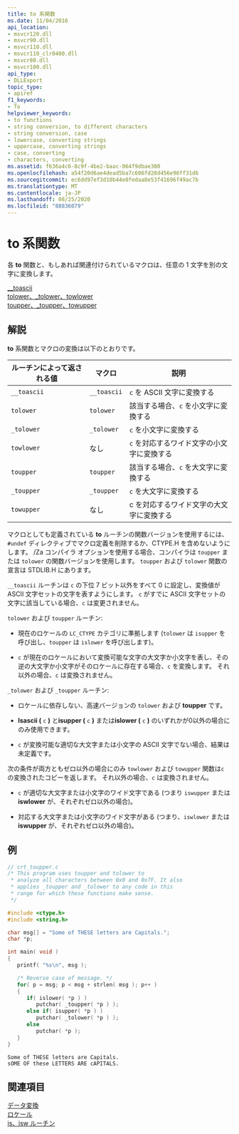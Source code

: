 ```yaml
---
title: to 系関数
ms.date: 11/04/2016
api_location:
- msvcr120.dll
- msvcr90.dll
- msvcr110.dll
- msvcr110_clr0400.dll
- msvcr80.dll
- msvcr100.dll
api_type:
- DLLExport
topic_type:
- apiref
f1_keywords:
- To
helpviewer_keywords:
- to functions
- string conversion, to different characters
- string conversion, case
- lowercase, converting strings
- uppercase, converting strings
- case, converting
- characters, converting
ms.assetid: f636a4c6-8c9f-4be2-baac-064f9dbae300
ms.openlocfilehash: a54f20d6ae4dead5ba7c606fd28d456e96ff31d6
ms.sourcegitcommit: ec6dd97ef3d10b44e0fedaa8e53f41696f49ac7b
ms.translationtype: MT
ms.contentlocale: ja-JP
ms.lasthandoff: 08/25/2020
ms.locfileid: "88836079"
---
```

# <a name="to-functions"></a>to 系関数

各 **to** 関数と、もしあれば関連付けられているマクロは、任意の 1 文字を別の文字に変換します。

[__toascii](../c-runtime-library/reference/toascii-toascii.md)\
[tolower、_tolower、towlower](../c-runtime-library/reference/tolower-tolower-towlower-tolower-l-towlower-l.md)\
[toupper、_toupper、towupper](../c-runtime-library/reference/toupper-toupper-towupper-toupper-l-towupper-l.md)

## <a name="remarks"></a>解説

**to** 系関数とマクロの変換は以下のとおりです。

|ルーチンによって返される値|マクロ|説明|
|-------------|-----------|-----------------|
|`__toascii`|`__toascii`|`c` を ASCII 文字に変換する|
|`tolower`|`tolower`|該当する場合、`c` を小文字に変換する|
|`_tolower`|`_tolower`|`c` を小文字に変換する|
|`towlower`|なし|`c` を対応するワイド文字の小文字に変換する|
|`toupper`|`toupper`|該当する場合、`c` を大文字に変換する|
|`_toupper`|`_toupper`|`c` を大文字に変換する|
|`towupper`|なし|c を対応するワイド文字の大文字に変換する|

マクロとしても定義されている **to** ルーチンの関数バージョンを使用するには、`#undef` ディレクティブでマクロ定義を削除するか、CTYPE.H を含めないようにします。 /Za コンパイラ オプションを使用する場合、コンパイラは `toupper` または `tolower` の関数バージョンを使用します。 `toupper` および `tolower` 関数の宣言は STDLIB.H にあります。

`__toascii` ルーチンは `c` の下位 7 ビット以外をすべて 0 に設定し、変換値が ASCII 文字セットの文字を表すようにします。 `c` がすでに ASCII 文字セットの文字に該当している場合、`c` は変更されません。

`tolower` および `toupper` ルーチン:

- 現在のロケールの `LC_CTYPE` カテゴリに準拠します (`tolower` は `isupper` を呼び出し、`toupper` は `islower` を呼び出します)。

- `c` が現在のロケールにおいて変換可能な文字の大文字か小文字を表し、その逆の大文字か小文字がそのロケールに存在する場合、`c` を変換します。 それ以外の場合、`c` は変換されません。

`_tolower` および `_toupper` ルーチン:

- ロケールに依存しない、高速バージョンの `tolower` および **toupper** です。

- **Isascii (** `c` **)** と**isupper (** `c` **)** または**islower (** `c` **)** のいずれかが0以外の場合にのみ使用できます。

- `c` が変換可能な適切な大文字または小文字の ASCII 文字でない場合、結果は未定義です。

次の条件が両方ともゼロ以外の場合にのみ `towlower` および `towupper` 関数は`c` の変換されたコピーを返します。 それ以外の場合、`c` は変換されません。

- `c` が適切な大文字または小文字のワイド文字である (つまり `iswupper` または **iswlower** が、それぞれゼロ以外の場合)。

- 対応する大文字または小文字のワイド文字がある (つまり、`iswlower` または **iswupper** が、それぞれゼロ以外の場合)。

## <a name="example"></a>例

```c
// crt_toupper.c
/* This program uses toupper and tolower to
 * analyze all characters between 0x0 and 0x7F. It also
 * applies _toupper and _tolower to any code in this
 * range for which these functions make sense.
 */

#include <ctype.h>
#include <string.h>

char msg[] = "Some of THESE letters are Capitals.";
char *p;

int main( void )
{
   printf( "%s\n", msg );

   /* Reverse case of message. */
   for( p = msg; p < msg + strlen( msg ); p++ )
   {
      if( islower( *p ) )
         putchar( _toupper( *p ) );
      else if( isupper( *p ) )
         putchar( _tolower( *p ) );
      else
         putchar( *p );
   }
}
```

```Output
Some of THESE letters are Capitals.
sOME OF these LETTERS ARE cAPITALS.
```

## <a name="see-also"></a>関連項目

[データ変換](../c-runtime-library/data-conversion.md)<br/>
[ロケール](../c-runtime-library/locale.md)<br/>
[is、isw ルーチン](../c-runtime-library/is-isw-routines.md)
